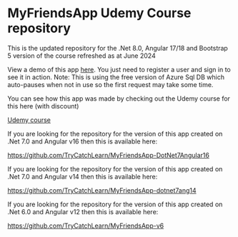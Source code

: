 # MyFriendsApp Udemy Course repository

This is the updated repository for the .Net 8.0, Angular 17/18 and Bootstrap 5 version of the course refreshed as at June 2024

View a demo of this app [here](https://MyFriends-app-course.azurewebsites.net).   You just need to register a user and sign in to see it in action.  Note: This is using the free version of Azure Sql DB which auto-pauses when not in use so the first request may take some time.  

You can see how this app was made by checking out the Udemy course for this here (with discount)

[Udemy course](https://www.udemy.com/course/build-an-app-with-aspnet-core-and-angular-from-scratch/?couponCode=DAANGUPDATE16)

If you are looking for the repository for the version of this app created on .Net 7.0 and Angular v16 then this is available here:

https://github.com/TryCatchLearn/MyFriendsApp-DotNet7Angular16

If you are looking for the repository for the version of this app created on .Net 7.0 and Angular v14 then this is available here:

https://github.com/TryCatchLearn/MyFriendsApp-dotnet7ang14

If you are looking for the repository for the version of this app created on .Net 6.0 and Angular v12 then this is available here:

https://github.com/TryCatchLearn/MyFriendsApp-v6